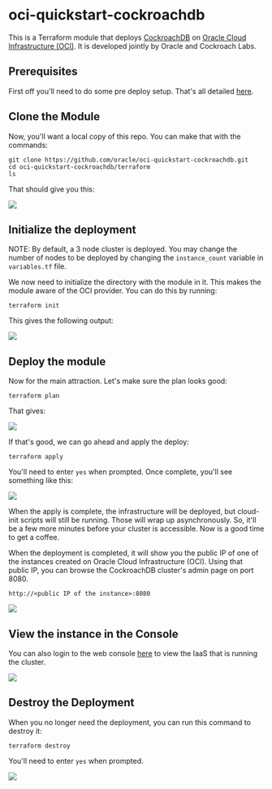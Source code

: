 # oci-quickstart-cockroachdb

This is a Terraform module that deploys [CockroachDB](https://www.cockroachlabs.com/) on [Oracle Cloud Infrastructure (OCI)](https://cloud.oracle.com/en_US/cloud-infrastructure). It is developed jointly by Oracle and Cockroach Labs.

## Prerequisites
First off you'll need to do some pre deploy setup. That's all detailed [here](https://github.com/oracle/oci-quickstart-prerequisites).

## Clone the Module
Now, you'll want a local copy of this repo. You can make that with the commands:

    git clone https://github.com/oracle/oci-quickstart-cockroachdb.git
    cd oci-quickstart-cockroachdb/terraform
    ls

That should give you this:

![](./images/git-clone.png)

## Initialize the deployment

NOTE: By default, a 3 node cluster is deployed. You may change the number of nodes to be deployed by changing the `instance_count` variable in `variables.tf` file.

We now need to initialize the directory with the module in it.  This makes the module aware of the OCI provider.  You can do this by running:

    terraform init

This gives the following output:

![](./images/terraform-init.png)

## Deploy the module
Now for the main attraction.  Let's make sure the plan looks good:

    terraform plan

That gives:

![](./images/terraform-plan.png)

If that's good, we can go ahead and apply the deploy:

    terraform apply

You'll need to enter `yes` when prompted.  Once complete, you'll see something like this:

![](./images/terraform-apply.png)

When the apply is complete, the infrastructure will be deployed, but cloud-init scripts will still be running.  Those will wrap up asynchronously.  So, it'll be a few more minutes before your cluster is accessible.  Now is a good time to get a coffee.

When the deployment is completed, it will show you the public IP of one of the instances created on Oracle Cloud Infrastructure (OCI). Using that public IP, you can browse the CockroachDB cluster's admin page on port 8080.

`http://<public IP of the instance>:8080`

![](./images/cockroachdb.png)

## View the instance in the Console
You can also login to the web console [here](https://console.us-phoenix-1.oraclecloud.com/a/compute/instances) to view the IaaS that is running the cluster.

![](./images/console.png)

## Destroy the Deployment
When you no longer need the deployment, you can run this command to destroy it:

    terraform destroy

You'll need to enter `yes` when prompted.

![](./images/terraform-destroy.png)
